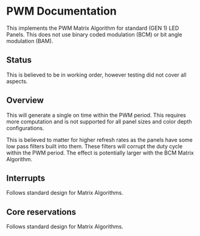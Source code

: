 # PWM Documentation
This implements the PWM Matrix Algorithm for standard (GEN 1) LED Panels. This does not use binary coded modulation (BCM) or bit angle modulation (BAM).

## Status
This is believed to be in working order, however testing did not cover all aspects.

## Overview
This will generate a single on time within the PWM period. This requires more computation and is not supported for all panel sizes and color depth configurations.

This is believed to matter for higher refresh rates as the panels have some low pass filters built into them. These filters will corrupt the duty cycle within the PWM period. The effect is potentially larger with the BCM Matrix Algorithm.

## Interrupts
Follows standard design for Matrix Algorithms.

## Core reservations
Follows standard design for Matrix Algorithms.
